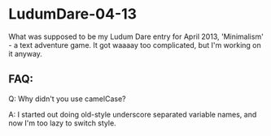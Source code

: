 LudumDare-04-13
===============

What was supposed to be my Ludum Dare entry for April 2013, 'Minimalism' - a text adventure game.
It got waaaay too complicated, but I'm working on it anyway.

FAQ:
----

Q: Why didn't you use camelCase?
  
A: I started out doing old-style underscore separated variable names, and now I'm too lazy to switch style.
